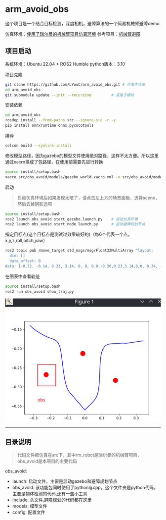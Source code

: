 # arm_avoid_obs

这个项目是一个结合目标检测，深度相机，避障算法的一个简易机械臂避障demo

仿真环境：[使用了瑞尔曼的机械臂项目仿真环境](https://github.com/LYouC/ros2_rm_robot.git)
参考项目：[机械臂避障](https://github.com/yias/robot_arm_motion.git)

## 项目启动

系统环境：Ubuntu 22.04 + ROS2 Humble
python版本：3.10

项目克隆

``` bash
git clone https://github.com/LYouC/arm_avoid_obs.git # 克隆主仓库
cd arm_avoid_obs
git submodule update --init --recursive         # 克隆子模块
```

安装依赖

``` bash
cd arm_avoid_obs
rosdep install --from-paths src --ignore-src -r -y
pip install onnxruntime onnx pycocotools
```

编译

```bash
colcon build --symlink-install
```

修改模型路径，因为gazebo的模型文件使用绝对路径，这样不太方便。所以这里通过xacro换成了包路径，在使用前需要先进行转换

```bash
source install/setup.bash
xacro src/obs_avoid/models/gazebo_world.xacro.xml -o src/obs_avoid/models/gazebo_world.xml
```

启动

> 启动仿真环境后如果发现太暗了，请点击左上方的场景面板，选择scene，然后去掉阴影选项

```bash
source install/setup.bash
ros2 launch obs_avoid start_gazebo.launch.py    # 启动仿真环境
ros2 launch obs_avoid start_node.launch.py      # 启动避障规划节点
```

指定目标点(这个目标点是测试过效果较好的)（每6个代表一个点，x,y,z,roll,pitch,yaw）

```bash
ros2 topic pub /move_target std_msgs/msg/Float32MultiArray "layout:
  dim: []
  data_offset: 0
data: [-0.32, -0.14, 0.23, 3.14, 0, 0, 0.0,-0.36,0.23,3.14,0,0, 0.34, -0.18, 0.23, 3.14, 0.0, 0.0]" 
```

在图表中查看轨迹

```bash
source install/setup.bash
ros2 run obs_avoid show_traj.py 
```

![图表效果](./src/obs_avoid/config/image.png)

---

## 目录说明

> 代码文件都仿真在src下，其中rm_robot是瑞尔曼的机械臂项目，obs_avoid是本项目的主要代码

obs_avoid:

* launch: 启动文件，主要是启动gazebo和避障规划节点
* obs_avoid: 该功能包同时使用了python与cpp，这个文件夹是python代码，主要是物体检测的代码,还有一些小工具
* include: 头文件,避障规划的代码都在这里
* models: 模型文件
* config: 配置文件
